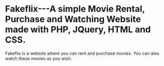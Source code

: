 # Fakeflix---A simple Movie Rental, Purchase and Watching Website made with PHP, JQuery, HTML and CSS. 

Fakeflix is a website where you can rent and purchase movies. You can also watch these movies as you wish. 
